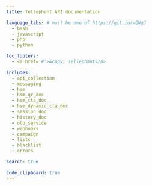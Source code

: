 ```yaml
---
title: Tellephant API documentation

language_tabs: # must be one of https://git.io/vQNgJ
  - bash
  - javascript
  - php
  - python

toc_footers:
  - <a href='#'>&copy; Tellephant</a>

includes:
  - api_collection
  - messaging
  - hsm
  - hsm_qr_doc
  - hsm_cta_doc
  - hsm_dynamic_cta_doc
  - session_doc
  - history_doc
  - otp_service
  - webhooks
  - campaign
  - lists
  - blacklist
  - errors

search: true

code_clipboard: true
---
```

